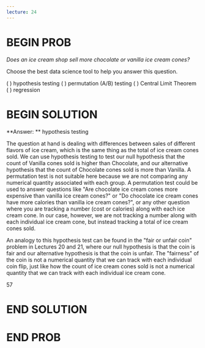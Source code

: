 ```yaml
---
lecture: 24
---
```


# BEGIN PROB

*Does an ice cream shop sell more chocolate or vanilla ice cream cones?*

Choose the best data science tool to help you answer this question.

( ) hypothesis testing
( ) permutation (A/B) testing
( ) Central Limit Theorem
( ) regression

# BEGIN SOLUTION

**Answer: ** hypothesis testing

The question at hand is dealing with differences between sales of different flavors of ice cream, which is the same thing as the total of ice cream cones sold. We can use hypothesis testing to test our null hypothesis that the count of Vanilla cones sold is higher than Chocolate, and our alternative hypothesis that the count of Chocolate cones sold is more than Vanilla. A permutation test is not suitable here because we are not comparing any numerical quantity associated with each group. A permutation test could be used to answer questions like "Are chocolate ice cream cones more expensive than vanilla ice cream cones?" or "Do chocolate ice cream cones have more calories than vanilla ice cream cones?", or any other question where you are tracking a number (cost or calories) along with each ice cream cone. In our case, however, we are not tracking a number along with each individual ice cream cone, but instead tracking a total of ice cream cones sold.

An analogy to this hypothesis test can be found in the "fair or unfair coin" problem in Lectures 20 and 21, where our null hypothesis is that the coin is fair and our alternative hypothesis is that the coin is unfair. The "fairness" of the coin is not a numerical quantity that we can track with each individual coin flip, just like how the count of ice cream cones sold is not a numerical quantity that we can track with each individual ice cream cone.

<average>57</average>

# END SOLUTION

# END PROB

